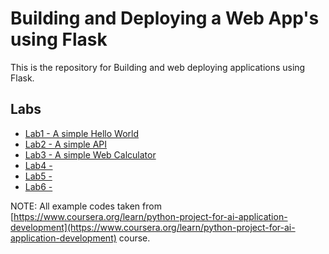 # Building and Deploying a Web App's using Flask
This is the repository for Building and web deploying applications using Flask.

## Labs
- [Lab1 - A simple Hello World](https://github.com/fabioschorn/python-basico-diversos/tree/main/examples/flask/lab1)
- [Lab2 - A simple API](https://github.com/fabioschorn/python-basico-diversos/tree/main/examples/flask/lab2)
- [Lab3 - A simple Web Calculator](https://github.com/fabioschorn/python-basico-diversos/tree/main/examples/flask/lab3)
- [Lab4 - ](https://github.com/fabioschorn/python-basico-diversos/tree/main/examples/flask/lab4)
- [Lab5 - ](https://github.com/fabioschorn/python-basico-diversos/tree/main/examples/flask/lab5)
- [Lab6 - ](https://github.com/fabioschorn/python-basico-diversos/tree/main/examples/flask/lab6)

NOTE: All example codes taken from [https://www.coursera.org/learn/python-project-for-ai-application-development](https://www.coursera.org/learn/python-project-for-ai-application-development) course.